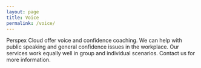 ```yaml
---
layout: page
title: Voice
permalink: /voice/
---
```


Perspex Cloud offer voice and confidence coaching. 
We can help with public speaking and general confidence issues in the workplace.
Our services work equally well in group and individual scenarios.
Contact us for more information.
